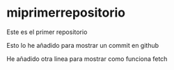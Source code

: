 # miprimerrepositorio
Este es el primer repositorio

Esto lo he añadido para mostrar un commit en github

He añadido otra linea para mostrar como funciona fetch
